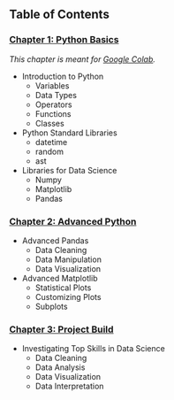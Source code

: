 ## Table of Contents

### [Chapter 1: Python Basics](/1_Basics/)

_This chapter is meant for [Google Colab](https://colab.research.google.com/github/lukebarousse/Python_Data_Analytics_Course/blob/main/1_Basics/01_Getting_Started.ipynb)._

- Introduction to Python
  - Variables
  - Data Types
  - Operators
  - Functions
  - Classes
- Python Standard Libraries
  - datetime
  - random
  - ast
- Libraries for Data Science
  - Numpy
  - Matplotlib
  - Pandas

### [Chapter 2: Advanced Python](/2_Advanced/)

- Advanced Pandas
  - Data Cleaning
  - Data Manipulation
  - Data Visualization
- Advanced Matplotlib
  - Statistical Plots
  - Customizing Plots
  - Subplots

### [Chapter 3: Project Build](/3_Project/)

- Investigating Top Skills in Data Science
  - Data Cleaning
  - Data Analysis
  - Data Visualization
  - Data Interpretation
